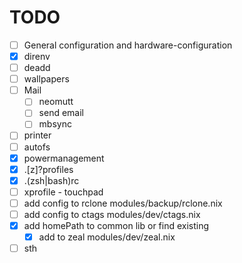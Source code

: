 # TODO

- [ ] General configuration and hardware-configuration
- [X] direnv
- [ ] deadd
- [ ] wallpapers
- [ ] Mail
    - [ ] neomutt
    - [ ] send email
    - [ ] mbsync
- [ ] printer
- [ ] autofs
- [X] powermanagement
- [X] .[z]?profiles
- [X] .(zsh|bash)rc
- [ ] xprofile - touchpad
- [ ] add config to rclone modules/backup/rclone.nix
- [ ] add config to ctags modules/dev/ctags.nix
- [X] add homePath to common lib or find existing
    - [X] add to zeal modules/dev/zeal.nix
- [ ] sth

